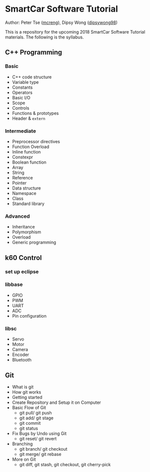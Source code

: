 # SmartCar Software Tutorial

Author: Peter Tse ([mcreng](http://www.github.com/mcreng)), Dipsy Wong ([dipsywong98](http://www.github.com/dipsywong98))

This is a repository for the upcoming 2018 SmartCar Software Tutorial materials. The following is the syllabus.

## C++ Programming

### Basic

- C++ code structure
- Variable type
- Constants
- Operators
- Basic I/O
- Scope
- Controls
- Functions & prototypes
- Header & `extern`

### Intermediate

- Preprocessor directives
- Function Overload
- Inline function
- Constexpr
- Boolean function
- Array
- String
- Reference
- Pointer
- Data structure
- Namespace
- Class
- Standard library

### Advanced

- Inheritance
- Polymorphism
- Overload
- Generic programming

## k60 Control

### set up eclipse

### libbase

- GPIO
- PWM
- UART
- ADC
- Pin configuration

### libsc

- Servo
- Motor
- Camera
- Encoder
- Bluetooth

## Git

- What is git
- How git works
- Getting started
- Create Repository and Setup it on Computer
- Basic Flow of Git
  - git pull/ git push
  - git add/ git stage
  - git commit
  - git status
- Fix Bugs by Undo using Git
  - git reset/ git revert
- Branching
  - git branch/ git checkout
  - git merge/ git rebase
- More on Git
  - git diff, git stash, git checkout, git cherry-pick